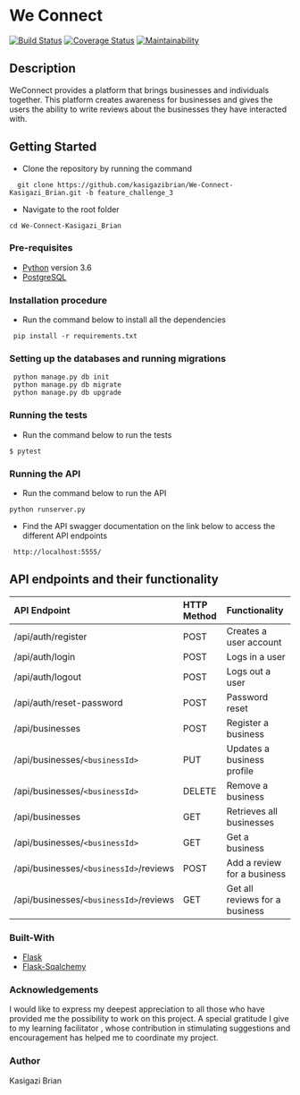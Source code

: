 # We Connect


[![Build Status](https://travis-ci.org/kasigazibrian/We-Connect-Kasigazi_Brian.svg?branch=master)](https://travis-ci.org/kasigazibrian/We-Connect-Kasigazi_Brian)
[![Coverage Status](https://coveralls.io/repos/github/kasigazibrian/We-Connect-Kasigazi_Brian/badge.svg?branch=master)](https://coveralls.io/github/kasigazibrian/We-Connect-Kasigazi_Brian?branch=master)
[![Maintainability](https://api.codeclimate.com/v1/badges/8cc3a4dcd5e37d903ad7/maintainability)](https://codeclimate.com/github/kasigazibrian/We-Connect-Kasigazi_Brian/maintainability)

## Description
WeConnect provides a platform that brings businesses and individuals together.
This platform creates awareness for businesses and gives the users the ability
to write reviews about the businesses they have interacted with.

## Getting Started
* Clone the repository by running the command
```
  git clone https://github.com/kasigazibrian/We-Connect-Kasigazi_Brian.git -b feature_challenge_3
```
* Navigate to the root folder
```
cd We-Connect-Kasigazi_Brian

```
### Pre-requisites
* [Python](https://docs.python.org/3/) version 3.6
* [PostgreSQL](https://www.postgresql.org/docs/current/static/tutorial.html)

### Installation procedure
* Run the command below to install all the dependencies
```
 pip install -r requirements.txt
```
### Setting up the databases and running migrations
```
 python manage.py db init
 python manage.py db migrate
 python manage.py db upgrade
```
### Running the tests
* Run the command below to run the tests
```
$ pytest
```

### Running the API
* Run the command below to run the API
```
python runserver.py
```
* Find the API swagger documentation on the link below to access the different API endpoints
```
 http://localhost:5555/
```

## API endpoints and their functionality

| API Endpoint | HTTP Method | Functionality | 
| :--- | :--- | :--- | 
| /api/auth/register | POST | Creates a user account |
| /api/auth/login | POST | Logs in a user | 
| /api/auth/logout | POST | Logs out a user|
| /api/auth/reset-password| POST | Password reset |
| /api/businesses| POST | Register a business|
| /api/businesses/```<businessId>``` | PUT | Updates a business profile|
| /api/businesses/```<businessId>``` | DELETE | Remove a business |
| /api/businesses | GET | Retrieves all businesses |
| /api/businesses/```<businessId>``` | GET | Get a business |
| /api/businesses/```<businessId>```/reviews | POST | Add a review for a business|
| /api/businesses/```<businessId>```/reviews | GET | Get all reviews for a business|


### Built-With
* [Flask](http://flask.pocoo.org/docs/0.12/)
* [Flask-Sqalchemy](http://flask-sqlalchemy.pocoo.org/2.3/)

### Acknowledgements
I would like to express my deepest appreciation to all those who have provided me the possibility to work on this 
project.  A special gratitude I give to my learning facilitator , whose contribution in stimulating
suggestions and encouragement has  helped me to coordinate my project.

### Author
Kasigazi Brian 



